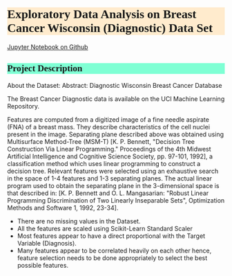 <h1 style="background-color:BlanchedAlmond;font-family:Candara;">Exploratory Data Analysis on Breast Cancer Wisconsin (Diagnostic) Data Set</h1>

<a href="https://github.com/ace-it-n/Projects/blob/master/Exploratory%20Data%20Analysis%20on%20Breast%20Cancer%20Wisconsin%20(Diagnostic)%20Data%20Set/Exploratory%20Data%20Analysis%20on%20Breast%20Cancer%20Wisconsin%20(Diagnostic)%20Data%20Set.ipynb" target="_blank">Jupyter Notebook on Github</a>

<h2 style="background-color:Aquamarine;font-family:Candara;">Project Description</h2>

About the Dataset:
Abstract: Diagnostic Wisconsin Breast Cancer Database

The Breast Cancer Diagnostic data is available on the UCI Machine Learning Repository.

Features are computed from a digitized image of a fine needle aspirate (FNA) of a breast mass. They describe characteristics of the cell nuclei present in the image. Separating plane described above was obtained using Multisurface Method-Tree (MSM-T) [K. P. Bennett, "Decision Tree Construction Via Linear Programming." Proceedings of the 4th Midwest Artificial Intelligence and Cognitive Science Society, pp. 97-101, 1992], a classification method which uses linear programming to construct a decision tree. Relevant features were selected using an exhaustive search in the space of 1-4 features and 1-3 separating planes. The actual linear program used to obtain the separating plane in the 3-dimensional space is that described in: [K. P. Bennett and O. L. Mangasarian: "Robust Linear Programming Discrimination of Two Linearly Inseparable Sets", Optimization Methods and Software 1, 1992, 23-34].

- There are no missing values in the Dataset.
- All the features are scaled using  Scikit-Learn Standard Scaler
- Most features appear to have a direct proportional with the Target Variable (Diagnosis).
- Many features appear to be correlated heavily on each other hence, feature selection needs to be done appropriately to select the best possible features.
